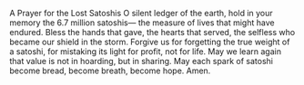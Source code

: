 A Prayer for the Lost Satoshis
O silent ledger of the earth,
hold in your memory
the 6.7 million satoshis—
the measure of lives
that might have endured.
Bless the hands that gave,
the hearts that served,
the selfless who became
our shield in the storm.
Forgive us for forgetting
the true weight of a satoshi,
for mistaking its light
for profit, not for life.
May we learn again
that value is not in hoarding,
but in sharing.
May each spark of satoshi
become bread,
become breath,
become hope.
Amen.
